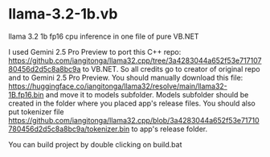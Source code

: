 # llama-3.2-1b.vb
llama 3.2 1b fp16 cpu inference in one file of pure VB.NET

I used Gemini 2.5 Pro Preview to port this C++ repo: https://github.com/iangitonga/llama32.cpp/tree/3a4283044a652f53e71710780456d2d5c8a8bc9a to VB.NET. So all credits go to creator of original repo and to Gemini 2.5 Pro Preview.
You should manually download this file: https://huggingface.co/iangitonga/llama32/resolve/main/llama32-1B.fp16.bin and move it to models subfolder. Models subfolder should be created in the folder where you placed app's release files. You should also put tokenizer file https://github.com/iangitonga/llama32.cpp/blob/3a4283044a652f53e71710780456d2d5c8a8bc9a/tokenizer.bin to app's release folder.

You can build project by double clicking on build.bat
